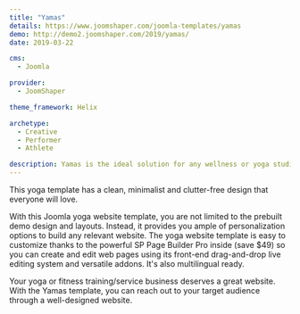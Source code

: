 ```yaml
---
title: "Yamas"
details: https://www.joomshaper.com/joomla-templates/yamas
demo: http://demo2.joomshaper.com/2019/yamas/
date: 2019-03-22

cms: 
  - Joomla

provider:
  - JoomShaper

theme_framework: Helix

archetype:
  - Creative
  - Performer
  - Athlete

description: Yamas is the ideal solution for any wellness or yoga studio planning to start or refresh an official website. It is the perfect fit for all kinds of yoga classes, fitness studios, dance, gyms, aerobics and gymnastic classes, and everything related to health activity.
---
```


This yoga template has a clean, minimalist and clutter-free design that everyone will love.

With this Joomla yoga website template, you are not limited to the prebuilt demo design and layouts. Instead, it provides you ample of personalization options to build any relevant website.
The yoga website template is easy to customize thanks to the powerful SP Page Builder Pro inside (save $49) so you can create and edit web pages using its front-end drag-and-drop live editing system and versatile addons. It's also multilingual ready.

Your yoga or fitness training/service business deserves a great website. With the Yamas template, you can reach out to your target audience through a well-designed website.




